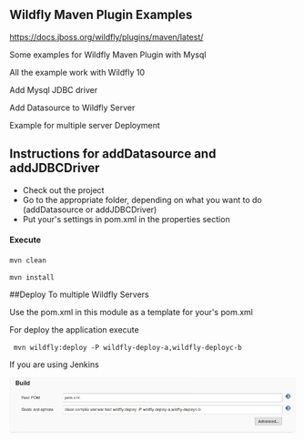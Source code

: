 ## Wildfly Maven Plugin Examples

https://docs.jboss.org/wildfly/plugins/maven/latest/

Some examples for Wildfly Maven Plugin with Mysql

All the example work with Wildfly 10

Add Mysql JDBC driver

Add Datasource to Wildfly Server

Example for multiple server Deployment


## Instructions for addDatasource and addJDBCDriver 
* Check out the project 
* Go to the appropriate folder, depending on what you want to do (addDatasource or addJDBCDriver)
* Put your's settings in pom.xml in the properties section

#### Execute 

```
mvn clean 
```

```
mvn install 
```


##Deploy To multiple Wildfly Servers

Use the pom.xml in this module as a template for your's pom.xml

For deploy the application execute 

```
 mvn wildfly:deploy -P wildfly-deploy-a,wildfly-deployc-b
```

If you are using Jenkins 

![Jenkin's Setup](https://github.com/tsotzolas/Photos/blob/master/Wildfly_maven_plugin/jenkins.png?raw=true)

